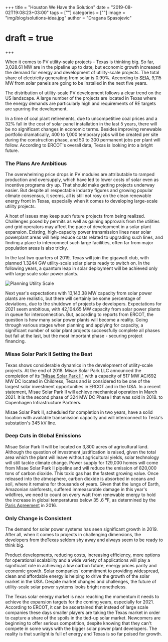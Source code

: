 +++
title = "Houston We Have the Solution"
date = "2019-08-02T19:08:23+03:00"
tags = [""]
categories = [""]
image = "img/blog/solutions-idea.jpg"
author = "Dragana Spasojevic"
# draft = true
+++

When it comes to PV utility-scale projects - Texas is thinking big. So far, 3,028.61 MW are in the pipeline up to date, but economic growth increased the demand for energy and development of utility-scale projects. The total share of electricity generating from solar is 0.99%. According to [SEIA](https://www.seia.org/state-solar-policy/texas-solar),  9,115 MW from solar panels are going to be installed in the next five years. 

The distribution of utility-scale PV development follows a clear trend on the US landscape. A large number of the projects are located in Texas where the energy demands are particularly high and requirements of RE targets are spurring the development.  

In a time of coal plant retirements, due to uncompetitive coal prices and a 32% fall in the cost of solar panel installation in the last 5 years, there will be no significant changes in economic terms. Besides improving renewable portfolio dramatically, 400 to 1,000 temporary jobs will be created per site during the construction phase, and 50 to 300 permanent jobs per plant will follow. According to ERCOT's overall data, Texas is looking into a bright future. 

### The Plans Are Ambitious

The overwhelming price drops in PV modules are attributable to ramped production and oversupply, which have led to lower costs of solar even as incentive programs dry up. That should make getting projects underway easier. But despite all respectable industry figures and growing popular climate consensus, it seems, all is still not rosy on the clean renewable energy front in Texas, especially when it comes to developing large-scale utility projects. 

A host of issues may keep such future projects from being realized. Challenges posed by permits as well as gaining approvals from the utilities and grid operators may affect the pace of development in a solar plant expansion. Existing, high-capacity power transmission lines near solar powerplant areas will help reduce costs related to upgrading such lines, and finding a place to interconnect such large facilities, often far from major population areas is also tricky. 

In the last two quarters of 2019, Texas will join the gigawatt club, with planned 1.3244 GW utility-scale solar plants ready to switch on. In the following years, a quantum leap in solar deployment will be achieved only with large scale solar power plants. 

![Planning Utility Scale](../../img/blog/planning-utility-scale.png)

Next year's expectations with 13,143.38 MW capacity from solar power plants are realistic, but there will certainly be some percentage of deviations, due to the shutdown of projects by developers. Expectations for 2021 seem ambitious, with 42,104.65 MW capacity from solar power plants in queue for interconnection. But, according to reports from ERCOT, the question is how many solar power plants will become a reality. Going through various stages when planning and applying for capacity, a significant number of solar plant projects successfully complete all phases but fail at the last, but the most important phase - securing project financing.

### Misae Solar Park II Setting the Beat

Texas shows considerable dynamics in the development of utility-scale projects. At the end of 2018. Misae Solar Park LLC announced the completion of its ["Misae Solar Park II"](https://www.misaesolar.com/misae-solar-park-2) with a capacity of 517 MW AC/692 MW DC located in Childress, Texas and is considered to be one of the largest solar investment opportunities in ERCOT and in the USA. In a recent statement, Misae Solar Park II will achieve mechanical operation in March 2021. It is the second phase of 324 MW DC Phase I that was sold in 2018. to Copenhagen Infrastructure Partners. 

Misae Solar Park II, scheduled for completion in two years, have a solid location with available transmission capacity and will interconnect to Tesla's substation's 345 kV line. 

### Deep Cuts in Global Emissions

Misae Solar Park II will be located on 3,800 acres of agricultural land. Although the question of investment justification is raised, given the total area which the plant will leave without agricultural yields, solar technology will still tackle climate change. Power supply for 129,000 homes will come from Misae Solar Park II pipeline and will reduce the emission of 820,000 tons of carbon dioxide. This toxic gas has the fastest growing value. Once released into the atmosphere, carbon dioxide is absorbed in oceans and soil, where it remains for thousands of years. Given that the lungs of Earth, Amazonian rainforests, suffered immeasurable damage in this year's wildfires, we need to count on every watt from renewable energy to hold the increase in global temperatures below 35 .6 ⁰F, as determined by the [Paris Agreement](https://unfccc.int/process-and-meetings/the-paris-agreement/the-paris-agreement) in 2016. 

### Only Change is Consistent

The demand for solar power systems has seen significant growth in 2019. After all, when it comes to projects in challenging dimensions, the developers from theTexas seldom shy away and always seem to be ready to think big. 

Product developments, reducing costs, increasing efficiency, more options for operational scalability and a wide variety of applications will play a significant role in achieving a low carbon future, energy prices parity and economic growth. Solar companies' commitment to providing widespread, clean and affordable energy is helping to drive the growth of the solar market in the USA. Despite market changes and challenges, the future of utility-scale solar power systems looks bright nonetheless. 

The Texas solar energy market is near reaching the momentum it needs to achieve the expansion targets for the coming years, especially for 2021. According to ERCOT, it can be ascertained that instead of large scale companies these days smaller players are taking the Texas market in order to capture a share of the spoils in the tied-up solar market. Newcomers are beginning to offer serious competition, despite knowing that they can't compete in some ways with the bigger solar power plant developers. The reality is that sunlight is full of energy and Texas is so far poised for growth.
